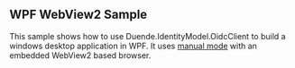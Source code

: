 ## WPF WebView2 Sample
This sample shows how to use Duende.IdentityModel.OidcClient to build a windows desktop
application in WPF. It uses [manual
mode](https://docs.duendesoftware.com/foss/identitymodel.oidcclient/manual/) with an
embedded WebView2 based browser.
